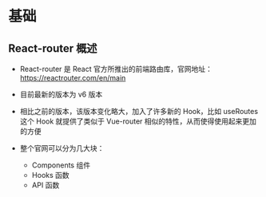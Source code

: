 # 基础

## React-router 概述

+ React-router 是 React 官方所推出的前端路由库，官网地址：https://reactrouter.com/en/main

+ 目前最新的版本为 v6 版本
+ 相比之前的版本，该版本变化略大，加入了许多新的 Hook，比如 useRoutes 这个 Hook 就提供了类似于 Vue-router 相似的特性，从而使得使用起来更加的方便

+ 整个官网可以分为几大块：

  + Components 组件
  + Hooks 函数
  + API 函数
